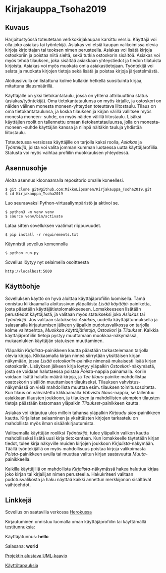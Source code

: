 # Kirjakauppa_Tsoha2019

## Kuvaus

Harjoitustyössä toteutetaan verkkokirjakaupan karsittu versio. Käyttäjä voi olla joko asiakas tai työntekijä. 
Asiakas voi etsiä kaupan valikoimissa olevia kirjoja kirjoittajan tai teoksen nimen perusteella.
Asiakas voi lisätä kirjoja ostoskoriin ja poistaa niitä sieltä, sekä tutkia ostoskorin sisältöä. 
Asiakas voi myös tehdä tilauksen, joka sisältää asiakkaan yhteystiedot ja tiedon tilatuista kirjoista.
Asiakas voi myös muokata omia asiakastietojaan. Työntekijä voi selata ja muokata kirjojen tietoja 
sekä lisätä ja poistaa kirjoja järjestelmästä. 

Aloitussivulla on listattuna kolme kullakin hetkellä suosituinta kirjaa, mitattuna tilausmäärillä.

Käyttäjälle on yksi tietokantataulu, jossa on yhtenä attribuuttina status (asiakas/työntekijä). Oma tietokantataulunsa
on myös kirjalle, ja ostoskori on näiden välinen monesta moneen-yhteyden toteuttava liitostaulu.
Tilaus on oma tietokantataulunsa, ja koska tilauksen ja kirjan välillä vallitsee myös monesta moneen-
suhde, on myös näiden välillä liitostaulu. Lisäksi käyttäjien roolit on tallennettu omaan tietokantatauluunsa,
jolla on monesta-moneen -suhde käyttäjän kanssa ja niinpä näitäkin tauluja yhdistää liitostaulu.

Toteutetussa versiossa käyttäjille on tarjolla kaksi roolia, *Asiakas* ja *Työntekijä*, joista voi valita
jomman kumman luotaessa uutta käyttäjärofiilia. Statusta voi myös vaihtaa profiilin muokkauksen yhteydessä.

## Asennusohje

Aloita asennus kloonaamalla repositorio omalle koneellesi.

```
$ git clone git@github.com:MikkoLipsanen/Kirjakauppa_Tsoha2019.git
$ cd Kirjakauppa_Tsoha2019

```

Luo seuraavaksi Python-virtuaaliympäristö ja aktivoi se.

```
$ python3 -m venv venv
$ source venv/bin/activate
```

Lataa sitten sovelluksen vaatimat riippuvuudet.

```
$ pip install -r requirements.txt
```

Käynnistä sovellus komennolla

```
$ python run.py
```

Sovellus löytyy nyt  selaimella osoitteesta

```
http://localhost:5000
```

## Käyttöohje

Sovelluksen käyttö on hyvä aloittaa käyttäjäprofiilin luomisella. Tämä onnistuu klikkaamalla aloitussivun yläpalkista 
*Lisää käyttäjä*-painiketta, josta päästään käyttäjätietolomakkeeseen. Lomakkeeseen lisätään perustiedot käyttäjästä,
ja valitaan myös statukseksi joko *Asiakas* tai *Työntekijä*. Jos valitaan statukseksi *Asiakas*, uudella käyttäjätunnuksella 
ja salasanalla kirjautumisen jälkeen yläpalkin pudotusvalikossa on tarjolla kolme vaihtoehtoa, *Muokkaa käyttäjätietoja*, 
*Ostoskori* ja *Tilaukset*. Kaikkia käyttäjäprofiilin tietoja pystyy muuttamaan muokkaa-näkymässä, mukaanlukien käyttäjän
statuksen muuttaminen. 

Yläpalkin *Kirjalista*-painikkeen kautta päästään tarkastelemaan tarjolla olevia kirjoja. Klikkaamalla kirjan nimeä siirrytään
yksittäisen kirjan näkymään, jossa *Lisää ostoskoriin*-painike nimensä mukaisesti lisää kirjan ostoskoriin. Lisäyksen jälkeen
kirja löytyy yläpalkin *Ostoskori*-näkymästä, josta se voidaan haluttaessa poistaa *Poista*-nappia painamalla. Koriin voidaan
lisätä haluttu määrä kirjoja, ja *Tee tilaus*-painike mahdollistaa osatoskorin sisällön muuttamisen tilaukseksi. Tilauksen
vahvistus-näkymässä on vielä mahdollista muuttaa esim. tilauksen toimitusosoitetta. Kun tilaus on vahvistettu klikkaamalla
*Vahvista tilaus*-nappia, se tallentuu asiakkaan tilausten joukkoon, ja tilauksen ja mahdollisten aiempien tilausten tietoja 
päästään katsomaan yläpalkin *Tilaukset*-painikkeen kautta.

Asiakas voi kirjautua ulos milloin tahansa yläpalkin *Kirjaudu ulos*-painikkeen kautta. Kirjalistan selaaminen ja yksittäisten
kirjojen tarkastelu on mahdollista myös ilman sisäänkirjautumista. 

Valitsemalla käyttäjän rooliksi *Työntekijä*, tulee yläpalkin valikon kautta mahdolliseksi lisätä uusi kirja tietokantaan. 
Kun lomakkeelle täytetään kirjan tiedot, tulee kirja näkyville muiden kirjojen joukkoon *Kirjalista*-näkymään. Täällä
työntekijällä on myös mahdollisuus poistaa kirjoja valikoimasta *Poista*-painikkeen avulla tai muuttaa valitun kirjan 
saatavuutta *Muuta*-painikkeella.

Kaikilla käyttäjillä on mahdollista *Kirjalista*-näkymässä hakea haluttua kirjaa joko kirjan tai kirjailijan nimen perusteella. 
Hakukriteeri valitaan pudotusvalikosta ja haku näyttää kaikki annettun merkkijonon sisältävät vaihtoehdot.
  
## Linkkejä

Sovellus on saatavilla verkossa [Herokussa](https://verkkokirjakauppa.herokuapp.com/)

Kirjautuminen onnistuu luomalla oman käyttäjäprofiilin tai käyttämällä testitunnuksia:

Käyttäjätunnus: **hello**

Salasana: **world**


[Projektin alustava UML-kaavio](documentation/tietokantakaavio.jpg)

[Käyttötapauksia](documentation/user_stories.txt)

     
